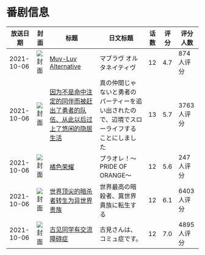 # 番剧信息

|放送日期|封面|标题|日文标题|话数|评分|评分人数|
|---|---|---|---|---|---|---|
|2021-10-06|![封面](https://lain.bgm.tv/pic/cover/c/bd/ee/293532_0yUGm.jpg)|[Muv-Luv Alternative](https://bangumi.tv/subject/293532)|マブラヴ オルタネイティヴ|12|4.7|874人评分|
|2021-10-06|![封面](https://lain.bgm.tv/pic/cover/c/00/6d/319739_BJNJC.jpg)|[因为不是命中注定的同伴而被赶出了勇者的队伍、从此以后过上了悠闲的隐居生活](https://bangumi.tv/subject/319739)|真の仲間じゃないと勇者のパーティーを追い出されたので、辺境でスローライフすることにしました|13|5.7|3763人评分|
|2021-10-06|![封面](https://lain.bgm.tv/pic/cover/c/7e/aa/322193_YTenb.jpg)|[橘色荣耀](https://bangumi.tv/subject/322193)|プラオレ！～PRIDE OF ORANGE～|12|5.6|247人评分|
|2021-10-06|![封面](https://lain.bgm.tv/pic/cover/c/49/32/328313_oQlyW.jpg)|[世界顶尖的暗杀者转生为异世界贵族](https://bangumi.tv/subject/328313)|世界最高の暗殺者、異世界貴族に転生する|12|6.1|6403人评分|
|2021-10-06|![封面](https://lain.bgm.tv/pic/cover/c/e4/44/335225_UmKwl.jpg)|[古见同学有交流障碍症](https://bangumi.tv/subject/335225)|古見さんは、コミュ症です。|12|7.0|4895人评分|
